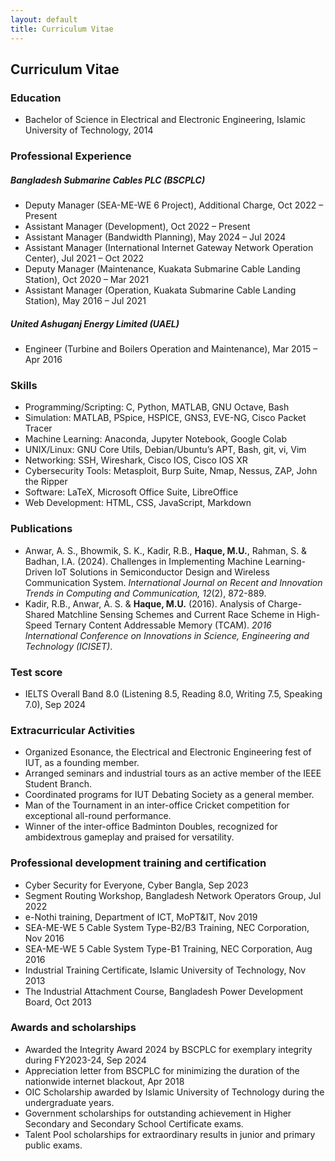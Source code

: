 ```yaml
---
layout: default
title: Curriculum Vitae
---
```


## Curriculum Vitae

### Education

- Bachelor of Science in Electrical and Electronic Engineering, Islamic University of Technology, 2014

### Professional Experience

##### Bangladesh Submarine Cables PLC (BSCPLC)
  - Deputy Manager (SEA-ME-WE 6 Project), Additional Charge, Oct 2022 – Present
  - Assistant Manager (Development), Oct 2022 – Present
  - Assistant Manager (Bandwidth Planning), May 2024 – Jul 2024
  - Assistant Manager (International Internet Gateway Network Operation Center), Jul 2021 – Oct 2022
  - Deputy Manager (Maintenance, Kuakata Submarine Cable Landing Station), Oct 2020 – Mar 2021
  - Assistant Manager (Operation, Kuakata Submarine Cable Landing Station), May 2016 – Jul 2021

##### United Ashuganj Energy Limited (UAEL)
  - Engineer (Turbine and Boilers Operation and Maintenance), Mar 2015 – Apr 2016

### Skills

- Programming/Scripting: C, Python, MATLAB, GNU Octave, Bash
- Simulation: MATLAB, PSpice, HSPICE, GNS3, EVE-NG, Cisco Packet Tracer
- Machine Learning: Anaconda, Jupyter Notebook, Google Colab
- UNIX/Linux: GNU Core Utils, Debian/Ubuntu’s APT, Bash, git, vi, Vim
- Networking: SSH, Wireshark, Cisco IOS, Cisco IOS XR
- Cybersecurity Tools: Metasploit, Burp Suite, Nmap, Nessus, ZAP, John the Ripper
- Software: LaTeX, Microsoft Office Suite, LibreOffice
- Web Development: HTML, CSS, JavaScript, Markdown

### Publications

- Anwar, A. S., Bhowmik, S. K., Kadir, R.B., **Haque, M.U.**, Rahman, S. & Badhan, I.A. (2024). Challenges in Implementing Machine Learning-Driven IoT Solutions in Semiconductor Design and Wireless Communication System. *International Journal on Recent and Innovation Trends in Computing and Communication, 12*(2), 872-889.
- Kadir, R.B., Anwar, A. S. & **Haque, M.U.** (2016). Analysis of Charge-Shared Matchline Sensing Schemes and Current Race Scheme in High-Speed Ternary Content Addressable Memory (TCAM). *2016 International Conference on Innovations in Science, Engineering and Technology (ICISET)*.

### Test score

- IELTS Overall Band 8.0 (Listening 8.5, Reading 8.0, Writing 7.5, Speaking 7.0), Sep 2024

### Extracurricular Activities

- Organized Esonance, the Electrical and Electronic Engineering fest of IUT, as a founding member.
- Arranged seminars and industrial tours as an active member of the IEEE Student Branch.
- Coordinated programs for IUT Debating Society as a general member.
- Man of the Tournament in an inter-office Cricket competition for exceptional all-round performance.
- Winner of the inter-office Badminton Doubles, recognized for ambidextrous gameplay and praised for versatility.

### Professional development training and certification

- Cyber Security for Everyone, Cyber Bangla, Sep 2023
- Segment Routing Workshop, Bangladesh Network Operators Group, Jul 2022
- e-Nothi training, Department of ICT, MoPT&IT, Nov 2019
- SEA-ME-WE 5 Cable System Type-B2/B3 Training, NEC Corporation, Nov 2016
- SEA-ME-WE 5 Cable System Type-B1 Training, NEC Corporation, Aug 2016
- Industrial Training Certificate, Islamic University of Technology, Nov 2013
- The Industrial Attachment Course, Bangladesh Power Development Board, Oct 2013

### Awards and scholarships

- Awarded the Integrity Award 2024 by BSCPLC for exemplary integrity during FY2023-24, Sep 2024
- Appreciation letter from BSCPLC for minimizing the duration of the nationwide internet blackout, Apr 2018
- OIC Scholarship awarded by Islamic University of Technology during the undergraduate years.
- Government scholarships for outstanding achievement in Higher Secondary and Secondary School Certificate exams.
- Talent Pool scholarships for extraordinary results in junior and primary public exams. 